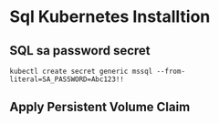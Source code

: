 # Sql Kubernetes Installtion

## SQL sa password secret
```
kubectl create secret generic mssql --from-literal=SA_PASSWORD=Abc123!!
```
## Apply Persistent Volume Claim
